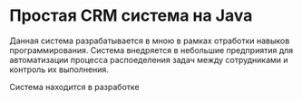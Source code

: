 # Простая CRM система на Java

Данная система разрабатывается в мною в рамках отработки навыков программирования.
Система внедряется в небольшие предприятия для автоматизации процесса распоеделения задач между сотрудниками и контроль их выполнения.

Система находится в разработке